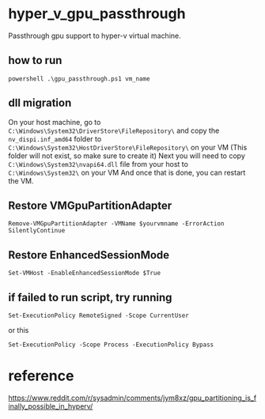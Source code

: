 # hyper_v_gpu_passthrough
Passthrough gpu support to hyper-v virtual machine.
## how to run
```
powershell .\gpu_passthrough.ps1 vm_name
```

## dll migration
On your host machine, go to `C:\Windows\System32\DriverStore\FileRepository\`
and copy the `nv_dispi.inf_amd64` folder to `C:\Windows\System32\HostDriverStore\FileRepository\` on your VM (This folder will not exist, so make sure to create it)
Next you will need to copy `C:\Windows\System32\nvapi64.dll` file from your host to `C:\Windows\System32\` on your VM
And once that is done, you can restart the VM.

## Restore VMGpuPartitionAdapter
```batch
Remove-VMGpuPartitionAdapter -VMName $yourvmname -ErrorAction SilentlyContinue
```
## Restore EnhancedSessionMode
```batch
Set-VMHost -EnableEnhancedSessionMode $True
```

## if failed to run script, try running
```
Set-ExecutionPolicy RemoteSigned -Scope CurrentUser
```
or this
```
Set-ExecutionPolicy -Scope Process -ExecutionPolicy Bypass
```

# reference
https://www.reddit.com/r/sysadmin/comments/jym8xz/gpu_partitioning_is_finally_possible_in_hyperv/
